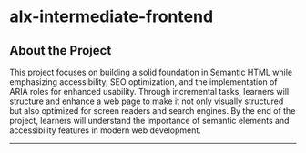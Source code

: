 # alx-intermediate-frontend

## About the Project
This project focuses on building a solid foundation in Semantic HTML while emphasizing accessibility,
SEO optimization, and the implementation of ARIA roles for enhanced usability.
Through incremental tasks, learners will structure and enhance a web page to make it not only visually structured but also optimized for screen readers and search engines. By the end of the project, learners will understand the importance of semantic elements and accessibility features in modern web development.

---